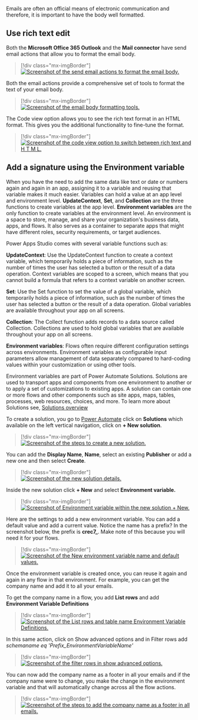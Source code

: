 Emails are often an official means of electronic communication and therefore, it is important to have the body well formatted.

## Use rich text edit

Both the **Microsoft Office 365 Outlook** and the **Mail connector** have send email actions that allow you to format the email body.

> [!div class="mx-imgBorder"]
> [![Screenshot of the send email actions to format the email body.](../media/send-email-actions.png)](../media/send-email-actions.png#lightbox)

Both the email actions provide a comprehensive set of tools to format the text of your email body.

> [!div class="mx-imgBorder"]
> [![Screenshot of the email body formatting tools.](../media/rich-text.png)](../media/rich-text.png#lightbox)

The Code view option allows you to see the rich text format in an HTML format. This gives you the additional functionality to fine-tune the format.

> [!div class="mx-imgBorder"]
> [![Screenshot of the code view option to switch between rich text and H T M L.](../media/code-view.png)](../media/code-view.png#lightbox)

## Add a signature using the Environment variable

When you have the need to add the same data like text or date or numbers again and again in an app, assigning it to a variable and reusing that variable makes it much easier. Variables can hold a value at an app level and environment level. **UpdateContext**, **Set**, and **Collection** are the three functions to create variables at the app level. **Environment variables** are the only function to create variables at the environment level. An environment is a space to store, manage, and share your organization's business data, apps, and flows. It also serves as a container to separate apps that might have different roles, security requirements, or target audiences.

Power Apps Studio comes with several variable functions such as:

**UpdateContext**: Use the UpdateContext function to create a context variable, which temporarily holds a piece of information, such as the number of times the user has selected a button or the result of a data operation. Context variables are scoped to a screen, which means that you cannot build a formula that refers to a context variable on another screen.

**Set**: Use the Set function to set the value of a global variable, which temporarily holds a piece of information, such as the number of times the user has selected a button or the result of a data operation. Global variables are available throughout your app on all screens.

**Collection**: The Collect function adds records to a data source called Collection. Collections are used to hold global variables that are available throughout your app on all screens.

**Environment variables**: Flows often require different configuration settings across environments. Environment variables as configurable input parameters allow management of data separately compared to hard-coding values within your customization or using other tools.

Environment variables are part of Power Automate Solutions. Solutions are used to transport apps and components from one environment to another or to apply a set of customizations to existing apps. A solution can contain one or more flows and other components such as site apps, maps, tables, processes, web resources, choices, and more. To learn more about Solutions see, [Solutions overview](https://docs.microsoft.com/powerapps/maker/data-platform/solutions-overview/?azure-portal=true)

To create a solution, you go to [Power Automate](https://us.flow.microsoft.com/?azure-portal=true) click on **Solutions** which available on the left vertical navigation, click on **+ New solution**.

> [!div class="mx-imgBorder"]
> [![Screenshot of the steps to create a new solution.](../media/environment-variable.png)](../media/environment-variable.png#lightbox)

You can add the **Display Name**, **Name**, select an existing **Publisher** or add a new one and then select **Create**.

> [!div class="mx-imgBorder"]
> [![Screenshot of the new solution details.](../media/new-solution.png)](../media/new-solution.png#lightbox)

Inside the new solution click **+ New** and select **Environment variable.**

> [!div class="mx-imgBorder"]
> [![Screenshot of Environment variable within the new solution + New.](../media/new-environment.png)](../media/new-environment.png#lightbox)

Here are the settings to add a new environment variable. You can add a default value and add a current value. Notice the name has a prefix? In the screenshot below, the prefix is **crec7_**. Make note of this because you will need it for your flows.

> [!div class="mx-imgBorder"]
> [![Screenshot of the New environment variable name and default values.](../media/new-environment-variable.png)](../media/new-environment-variable.png#lightbox)

Once the environment variable is created once, you can reuse it again and again in any flow in that environment. For example, you can get the company name and add it to all your emails.

To get the company name in a flow, you add **List rows** and add **Environment Variable Definitions**

> [!div class="mx-imgBorder"]
> [![Screenshot of the List rows and table name Environment Variable Definitions.](../media/environment-variable-definitions.png)](../media/environment-variable-definitions.png#lightbox)

In this same action, click on Show advanced options and in Filter rows add *schemaname eq 'Prefix_EnvironmentVariableName'*

> [!div class="mx-imgBorder"]
> [![Screenshot of the filter rows in show advanced options.](../media/filter-rows.png)](../media/filter-rows.png#lightbox)

You can now add the company name as a footer in all your emails and if the company name were to change, you make the change in the environment variable and that will automatically change across all the flow actions.

> [!div class="mx-imgBorder"]
> [![Screenshot of the steps to add the company name as a footer in all emails.](../media/apply-company-name.png)](../media/apply-company-name.png#lightbox)
